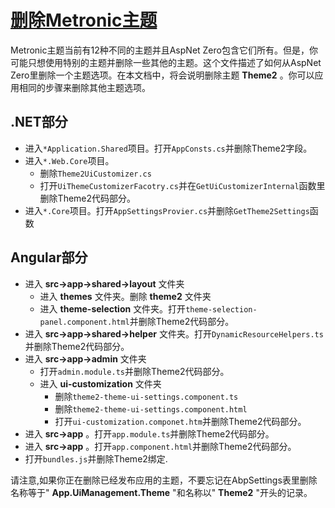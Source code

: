 # [删除Metronic主题](https://docs.aspnetzero.com/en/aspnet-core-angular/latest/Deleting-A-Metronic-Theme-Angular)

Metronic主题当前有12种不同的主题并且AspNet Zero包含它们所有。但是，你可能只想使用特别的主题并删除一些其他的主题。这个文件描述了如何从AspNet Zero里删除一个主题选项。在本文档中，将会说明删除主题 **Theme2** 。你可以应用相同的步骤来删除其他主题选项。

## .NET部分

- 进入`*Application.Shared`项目。打开`AppConsts.cs`并删除Theme2字段。
- 进入`*.Web.Core`项目。
  - 删除`Theme2UiCustomizer.cs`
  - 打开`UiThemeCustomizerFacotry.cs`并在`GetUiCustomizerInternal`函数里删除Theme2代码部分。
- 进入`*.Core`项目。打开`AppSettingsProvier.cs`并删除`GetTheme2Settings`函数

## Angular部分

- 进入 **src->app->shared->layout** 文件夹
  - 进入 **themes** 文件夹。删除 **theme2** 文件夹
  - 进入 **theme-selection** 文件夹。打开`theme-selection-panel.component.html`并删除Theme2代码部分。
- 进入 **src->app->shared->helper** 文件夹。打开`DynamicResourceHelpers.ts`并删除Theme2代码部分。
- 进入 **src->app->admin** 文件夹
  - 打开`admin.module.ts`并删除Theme2代码部分。
  - 进入 **ui-customization** 文件夹
    - 删除`theme2-theme-ui-settings.component.ts`
    - 删除`theme2-theme-ui-settings.component.html`
    - 打开`ui-customization.componet.htm`并删除Theme2代码部分。
- 进入 **src->app** 。打开`app.module.ts`并删除Theme2代码部分。
- 进入 **src->app** 。打开`app.component.html`并删除Theme2代码部分。
- 打开`bundles.js`并删除Theme2绑定.

请注意,如果你正在删除已经发布应用的主题，不要忘记在AbpSettings表里删除名称等于" **App.UiManagement.Theme** "和名称以" **Theme2** "开头的记录。
